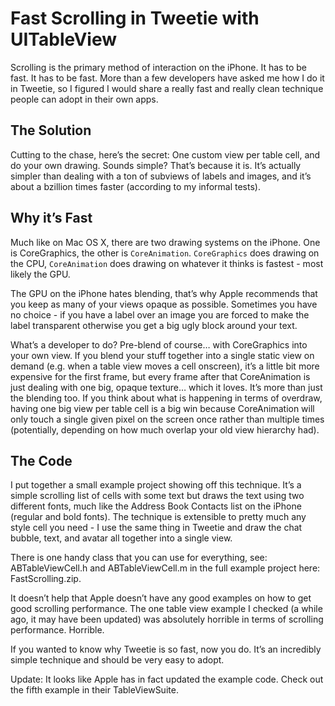 Fast Scrolling in Tweetie with UITableView
==========================================

Scrolling is the primary method of interaction on the iPhone. It has to be fast. It has to be fast. More than a few developers have asked me how I do it in Tweetie, so I figured I would share a really fast and really clean technique people can adopt in their own apps.

The Solution
------------

Cutting to the chase, here’s the secret: One custom view per table cell, and do your own drawing. Sounds simple? That’s because it is. It’s actually simpler than dealing with a ton of subviews of labels and images, and it’s about a bzillion times faster (according to my informal tests).

Why it’s Fast
-------------

Much like on Mac OS X, there are two drawing systems on the iPhone. One is CoreGraphics, the other is `CoreAnimation`. `CoreGraphics` does drawing on the CPU, `CoreAnimation` does drawing on whatever it thinks is fastest - most likely the GPU.

The GPU on the iPhone hates blending, that’s why Apple recommends that you keep as many of your views opaque as possible. Sometimes you have no choice - if you have a label over an image you are forced to make the label transparent otherwise you get a big ugly block around your text.

What’s a developer to do? Pre-blend of course… with CoreGraphics into your own view. If you blend your stuff together into a single static view on demand (e.g. when a table view moves a cell onscreen), it’s a little bit more expensive for the first frame, but every frame after that CoreAnimation is just dealing with one big, opaque texture… which it loves. It’s more than just the blending too. If you think about what is happening in terms of overdraw, having one big view per table cell is a big win because CoreAnimation will only touch a single given pixel on the screen once rather than multiple times (potentially, depending on how much overlap your old view hierarchy had).

The Code
--------

I put together a small example project showing off this technique. It’s a simple scrolling list of cells with some text but draws the text using two different fonts, much like the Address Book Contacts list on the iPhone (regular and bold fonts). The technique is extensible to pretty much any style cell you need - I use the same thing in Tweetie and draw the chat bubble, text, and avatar all together into a single view.

There is one handy class that you can use for everything, see: ABTableViewCell.h and ABTableViewCell.m in the full example project here: FastScrolling.zip.

It doesn’t help that Apple doesn’t have any good examples on how to get good scrolling performance. The one table view example I checked (a while ago, it may have been updated) was absolutely horrible in terms of scrolling performance. Horrible.

If you wanted to know why Tweetie is so fast, now you do. It’s an incredibly simple technique and should be very easy to adopt.

Update: It looks like Apple has in fact updated the example code. Check out the fifth example in their TableViewSuite.
